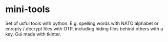 # mini-tools
Set of usful tools with python. E.g. spelling words with NATO alphabet or enrcpty / decrypt files with OTP, including hiding files behind others with a key. Gui made with tkinter.
